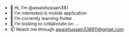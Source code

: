 - 👋 Hi, I’m @awaishussain381
- 👀 I’m interested in mobile application
- 🌱 I’m currently learning flutter
- 💞️ I’m looking to collaborate on ...
- 📫 Reach me through awaishussain338811@gmail.com

<!---
awaishussain381/awaishussain381 is a ✨ special ✨ repository because its `README.md` (this file) appears on your GitHub profile.
You can click the Preview link to take a look at your changes.
--->
